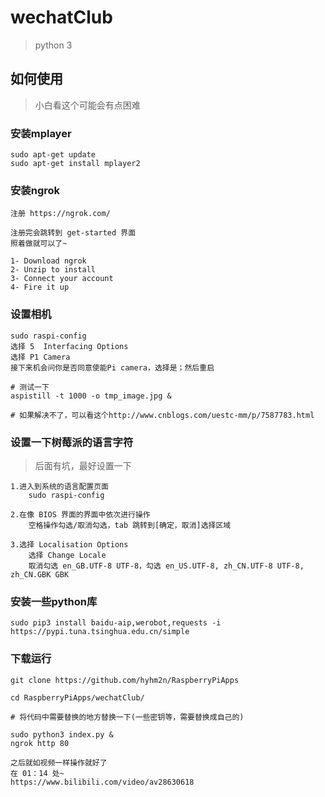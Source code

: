 # wechatClub
> python 3

## 如何使用
> 小白看这个可能会有点困难

### 安装mplayer
```shell
sudo apt-get update
sudo apt-get install mplayer2
```

### 安装ngrok
```
注册 https://ngrok.com/

注册完会跳转到 get-started 界面
照着做就可以了~

1- Download ngrok
2- Unzip to install
3- Connect your account
4- Fire it up
```

### 设置相机
```
sudo raspi-config
选择 5  Interfacing Options
选择 P1 Camera
接下来机会问你是否同意使能Pi camera，选择是；然后重启

# 测试一下
aspistill -t 1000 -o tmp_image.jpg &

# 如果解决不了，可以看这个http://www.cnblogs.com/uestc-mm/p/7587783.html
```

### 设置一下树莓派的语言字符
> 后面有坑，最好设置一下
```shell
1.进入到系统的语言配置页面
    sudo raspi-config
 
2.在像 BIOS 界面的界面中依次进行操作
    空格操作勾选/取消勾选，tab 跳转到[确定，取消]选择区域

3.选择 Localisation Options
    选择 Change Locale
    取消勾选 en_GB.UTF-8 UTF-8，勾选 en_US.UTF-8, zh_CN.UTF-8 UTF-8, zh_CN.GBK GBK
```


### 安装一些python库
```
sudo pip3 install baidu-aip,werobot,requests -i https://pypi.tuna.tsinghua.edu.cn/simple
```

### 下载运行
```
git clone https://github.com/hyhm2n/RaspberryPiApps

cd RaspberryPiApps/wechatClub/

# 将代码中需要替换的地方替换一下(一些密钥等，需要替换成自己的)

sudo python3 index.py &
ngrok http 80

之后就如视频一样操作就好了 
在 01：14 处~
https://www.bilibili.com/video/av28630618
```
